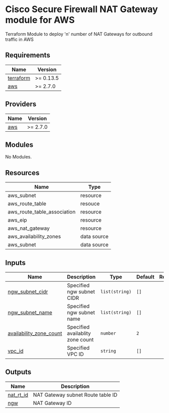 # Cisco Secure Firewall NAT Gateway module for AWS

Terraform Module to deploy 'n' number of NAT Gateways for outbound traffic in AWS

## Requirements

| Name | Version |
|------|---------|
| <a name="requirement_terraform"></a> [terraform](#requirement\_terraform) | >= 0.13.5 |
| <a name="requirement_aws"></a> [aws](#requirement\_aws) | >= 2.7.0 |

## Providers

| Name | Version |
|------|---------|
| <a name="provider_aws"></a> [aws](#provider\_aws) | >= 2.7.0 |

## Modules

No Modules.

## Resources

| Name | Type |
|------|------|
| aws_subnet | resource |
| aws_route_table | resouce |
| aws_route_table_association | resource |
| aws_eip | resource |
| aws_nat_gateway | resource |
| aws_availability_zones | data source |
| aws_subnet | data source |

## Inputs

| Name | Description | Type | Default | Required |
|------|-------------|------|---------|:--------:|
| <a name="input_ngw_subnet_cidr"></a> [ngw\_subnet\_cidr](#input\_ngw\_subnet\_cidr) | Specified ngw subnet CIDR | `list(string)` | `[]` | no |
| <a name="input_ngw_subnet_name"></a> [ngw\_subnet\_name](#input\_ngw\_subnet\_name) | Specified ngw subnet name | `list(string)` | `[]` | no |
| <a name="input_availability_zone_count"></a> [availability\_zone\_count](#input\_availability\_zone\_count) | Specified availablity zone count | `number` | `2` | no |
| <a name="input_vpc_id"></a> [vpc_id](#input\_vpc\_id) | Specified VPC ID | `string` | `[]` | no |

## Outputs

| Name | Description |
|------|-------------|
| <a name="output_nat_rt_id"></a> [nat\_rt\_id](#output\_nat\_rt\_id) | NAT Gateway subnet Route table ID |
| <a name="output_ngw"></a> [ngw](#output\_ngw) | NAT Gateway ID |

